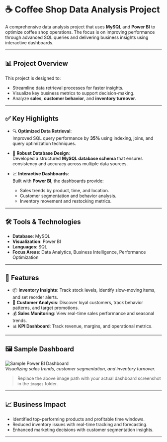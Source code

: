 # ☕ Coffee Shop Data Analysis Project

A comprehensive data analysis project that uses **MySQL** and **Power BI** to optimize coffee shop operations. The focus is on improving performance through advanced SQL queries and delivering business insights using interactive dashboards.

---

## 📊 Project Overview

This project is designed to:

- Streamline data retrieval processes for faster insights.
- Visualize key business metrics to support decision-making.
- Analyze **sales**, **customer behavior**, and **inventory turnover**.

---

## ✅ Key Highlights

- 🔍 **Optimized Data Retrieval**:  
  Improved SQL query performance by **35%** using indexing, joins, and query optimization techniques.

- 🧱 **Robust Database Design**:  
  Developed a structured **MySQL database schema** that ensures consistency and accuracy across multiple data sources.

- 📈 **Interactive Dashboards**:  
  Built with **Power BI**, the dashboards provide:
  - Sales trends by product, time, and location.
  - Customer segmentation and behavior analysis.
  - Inventory movement and restocking metrics.

---

## 🛠️ Tools & Technologies

- **Database**: MySQL  
- **Visualization**: Power BI  
- **Languages**: SQL  
- **Focus Areas**: Data Analytics, Business Intelligence, Performance Optimization

---

## 📌 Features

- 📦 **Inventory Insights**: Track stock levels, identify slow-moving items, and set reorder alerts.
- 🧍 **Customer Analysis**: Discover loyal customers, track behavior patterns, and target promotions.
- 💰 **Sales Monitoring**: View real-time sales performance and seasonal trends.
- 📊 **KPI Dashboard**: Track revenue, margins, and operational metrics.

---

## 🖼️ Sample Dashboard

![Sample Power BI Dashboard](./images/sample-dashboard.png)  
*Visualizing sales trends, customer segmentation, and inventory turnover.*

> Replace the above image path with your actual dashboard screenshot in the `images` folder.

---

## 📈 Business Impact

- Identified top-performing products and profitable time windows.
- Reduced inventory issues with real-time tracking and forecasting.
- Enhanced marketing decisions with customer segmentation insights.

---

